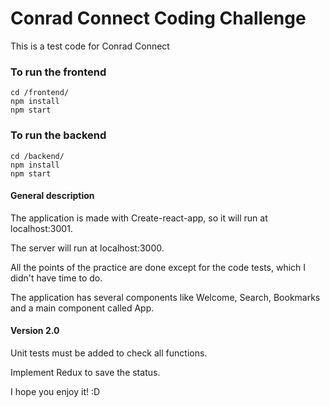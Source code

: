 # Conrad Connect Coding Challenge

This is a test code for Conrad Connect

### To run the frontend
```
cd /frontend/ 
npm install
npm start
```

### To run the backend
```
cd /backend/ 
npm install
npm start
```

#### General description

The application is made with Create-react-app, so it will run at localhost:3001. 

The server will run at localhost:3000.

All the points of the practice are done except for the code tests, which I didn't have time to do.

The application has several components like Welcome, Search, Bookmarks and a main component called App.

#### Version 2.0

Unit tests must be added to check all functions.

Implement Redux to save the status.

I hope you enjoy it! :D
